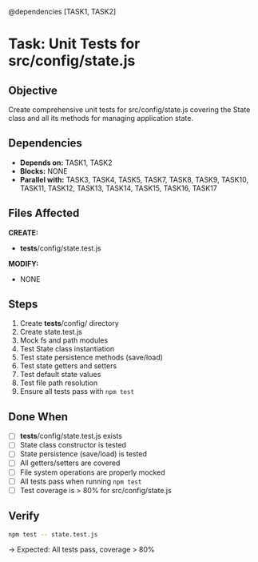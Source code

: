 @dependencies [TASK1, TASK2]
# Task: Unit Tests for src/config/state.js

## Objective
Create comprehensive unit tests for src/config/state.js covering the State class and all its methods for managing application state.

## Dependencies
- **Depends on:** TASK1, TASK2
- **Blocks:** NONE
- **Parallel with:** TASK3, TASK4, TASK5, TASK7, TASK8, TASK9, TASK10, TASK11, TASK12, TASK13, TASK14, TASK15, TASK16, TASK17

## Files Affected
**CREATE:**
- __tests__/config/state.test.js

**MODIFY:**
- NONE

## Steps
1. Create __tests__/config/ directory
2. Create state.test.js
3. Mock fs and path modules
4. Test State class instantiation
5. Test state persistence methods (save/load)
6. Test state getters and setters
7. Test default state values
8. Test file path resolution
9. Ensure all tests pass with `npm test`

## Done When
- [ ] __tests__/config/state.test.js exists
- [ ] State class constructor is tested
- [ ] State persistence (save/load) is tested
- [ ] All getters/setters are covered
- [ ] File system operations are properly mocked
- [ ] All tests pass when running `npm test`
- [ ] Test coverage is > 80% for src/config/state.js

## Verify
```bash
npm test -- state.test.js
```
→ Expected: All tests pass, coverage > 80%
